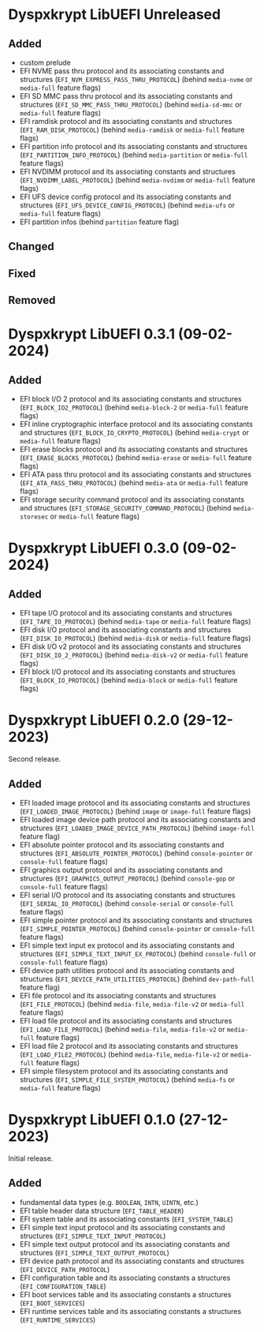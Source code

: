 # Dyspxkrypt LibUEFI Unreleased

## Added

- custom prelude
- EFI NVME pass thru protocol and its associating constants and structures (`EFI_NVM_EXPRESS_PASS_THRU_PROTOCOL`) (behind `media-nvme` or `media-full` feature flags)
- EFI SD MMC pass thru protocol and its associating constants and structures (`EFI_SD_MMC_PASS_THRU_PROTOCOL`) (behind `media-sd-mmc` or `media-full` feature flags)
- EFI ramdisk protocol and its associating constants and structures (`EFI_RAM_DISK_PROTOCOL`) (behind `media-ramdisk` or `media-full` feature flags)
- EFI partition info protocol and its associating constants and structures (`EFI_PARTITION_INFO_PROTOCOL`) (behind `media-partition` or `media-full` feature flags)
- EFI NVDIMM protocol and its associating constants and structures (`EFI_NVDIMM_LABEL_PROTOCOL`) (behind `media-nvdimm` or `media-full` feature flags)
- EFI UFS device config protocol and its associating constants and structures (`EFI_UFS_DEVICE_CONFIG_PROTOCOL`) (behind `media-ufs` or `media-full` feature flags)
- EFI partition infos (behind `partition` feature flag)

## Changed

## Fixed

## Removed

# Dyspxkrypt LibUEFI 0.3.1 (09-02-2024)

## Added

- EFI block I/O 2 protocol and its associating constants and structures (`EFI_BLOCK_IO2_PROTOCOL`) (behind `media-block-2` or `media-full` feature flags)
- EFI inline cryptographic interface protocol and its associating constants and structures (`EFI_BLOCK_IO_CRYPTO_PROTOCOL`) (behind `media-crypt` or `media-full` feature flags)
- EFI erase blocks protocol and its associating constants and structures (`EFI_ERASE_BLOCKS_PROTOCOL`) (behind `media-erase` or `media-full` feature flags)
- EFI ATA pass thru protocol and its associating constants and structures (`EFI_ATA_PASS_THRU_PROTOCOL`) (behind `media-ata` or `media-full` feature flags)
- EFI storage security command protocol and its associating constants and structures (`EFI_STORAGE_SECURITY_COMMAND_PROTOCOL`) (behind `media-storesec` or `media-full` feature flags)

# Dyspxkrypt LibUEFI 0.3.0 (09-02-2024)

## Added

- EFI tape I/O protocol and its associating constants and structures (`EFI_TAPE_IO_PROTOCOL`) (behind `media-tape` or `media-full` feature flags)
- EFI disk I/O protocol and its associating constants and structures (`EFI_DISK_IO_PROTOCOL`) (behind `media-disk` or `media-full` feature flags)
- EFI disk I/O v2 protocol and its associating constants and structures (`EFI_DISK_IO_2_PROTOCOL`) (behind `media-disk-v2` or `media-full` feature flags)
- EFI block I/O protocol and its associating constants and structures (`EFI_BLOCK_IO_PROTOCOL`) (behind `media-block` or `media-full` feature flags)

# Dyspxkrypt LibUEFI 0.2.0 (29-12-2023)

Second release.

## Added

- EFI loaded image protocol and its associating constants and structures (`EFI_LOADED_IMAGE_PROTOCOL`) (behind `image` or `image-full` feature flags)
- EFI loaded image device path protocol and its associating constants and structures (`EFI_LOADED_IMAGE_DEVICE_PATH_PROTOCOL`) (behind `image-full` feature flag)
- EFI absolute pointer protocol and its associating constants and structures (`EFI_ABSOLUTE_POINTER_PROTOCOL`) (behind `console-pointer` or `console-full` feature flags)
- EFI graphics output protocol and its associating constants and structures (`EFI_GRAPHICS_OUTPUT_PROTOCOL`) (behind `console-gop` or `console-full` feature flags)
- EFI serial I/O protocol and its associating constants and structures (`EFI_SERIAL_IO_PROTOCOL`) (behind `console-serial` or `console-full` feature flags)
- EFI simple pointer protocol and its associating constants and structures (`EFI_SIMPLE_POINTER_PROTOCOL`) (behind `console-pointer` or `console-full` feature flags)
- EFI simple text input ex protocol and its associating constants and structures (`EFI_SIMPLE_TEXT_INPUT_EX_PROTOCOL`)  (behind `console-full` or `console-full` feature flags)
- EFI device path utilities protocol and its associating constants and structures (`EFI_DEVICE_PATH_UTILITIES_PROTOCOL`)  (behind `dev-path-full` feature flag)
- EFI file protocol and its associating constants and structures (`EFI_FILE_PROTOCOL`)  (behind `media-file`, `media-file-v2` or `media-full` feature flags)
- EFI load file protocol and its associating constants and structures (`EFI_LOAD_FILE_PROTOCOL`)  (behind `media-file`, `media-file-v2` or `media-full` feature flags)
- EFI load file 2 protocol and its associating constants and structures (`EFI_LOAD_FILE2_PROTOCOL`)  (behind `media-file`, `media-file-v2` or `media-full` feature flags)
- EFI simple filesystem protocol and its associating constants and structures (`EFI_SIMPLE_FILE_SYSTEM_PROTOCOL`)  (behind `media-fs` or `media-full` feature flags)

# Dyspxkrypt LibUEFI 0.1.0 (27-12-2023)

Initial release.

## Added

- fundamental data types (e.g. `BOOLEAN`, `INTN`, `UINTN`, etc.)
- EFI table header data structure (`EFI_TABLE_HEADER`)
- EFI system table and its associating constants (`EFI_SYSTEM_TABLE`)
- EFI simple text input protocol and its associating constants and structures (`EFI_SIMPLE_TEXT_INPUT_PROTOCOL`)
- EFI simple text output protocol and its associating constants and structures (`EFI_SIMPLE_TEXT_OUTPUT_PROTOCOL`)
- EFI device path protocol and its associating constants and structures (`EFI_DEVICE_PATH_PROTOCOL`)
- EFI configuration table and its associating constants a structures (`EFI_CONFIGURATION_TABLE`)
- EFI boot services table and its associating constants a structures (`EFI_BOOT_SERVICES`)
- EFI runtime services table and its associating constants a structures (`EFI_RUNTIME_SERVICES`)
